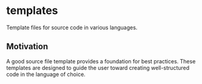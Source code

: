 # templates

Template files for source code in various languages.

## Motivation

A good source file template provides a foundation for best practices. These
templates are designed to guide the user toward creating well-structured code
in the language of choice.
